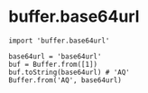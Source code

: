 # buffer.base64url

```
import 'buffer.base64url'

base64url = 'base64url'
buf = Buffer.from([1])
buf.toString(base64url) # 'AQ'
Buffer.from('AQ', base64url) 
```
